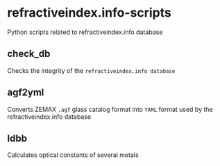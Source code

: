 # refractiveindex.info-scripts
Python scripts related to refractiveindex.info database

## check_db
Checks the integrity of the `refractiveindex.info database`

## agf2yml
Converts ZEMAX `.agf` glass catalog format into `YAML` format used by the refractiveindex.info database

## ldbb
Calculates optical constants of several metals
